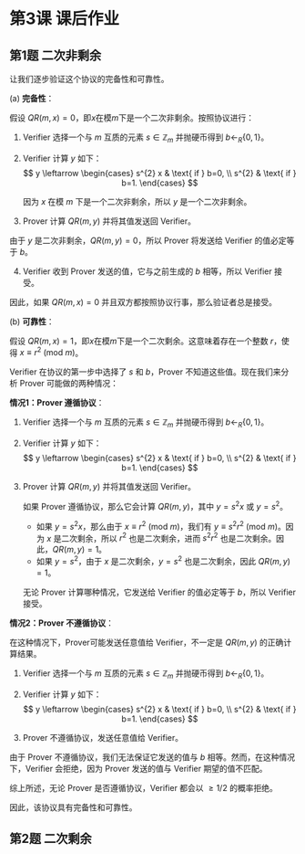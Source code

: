 # 第3课 课后作业

## 第1题 二次非剩余

让我们逐步验证这个协议的完备性和可靠性。

(a) **完备性**：

假设 $QR(m, x)=0$，即$x$在模$m$下是一个二次非剩余。按照协议进行：

1. Verifier 选择一个与 $m$ 互质的元素 $s \in \mathbb{Z}_{m}$ 并抛硬币得到 $b \gets_R \{0,1\}$。
2. Verifier 计算 $y$ 如下：
   $$
   y \leftarrow \begin{cases}
   s^{2} x & \text{ if } b=0, \\
   s^{2} & \text{ if } b=1.
   \end{cases}
   $$

   因为 $x$ 在模 $m$ 下是一个二次非剩余，所以 $y$ 是一个二次非剩余。

3. Prover 计算 $QR(m, y)$ 并将其值发送回 Verifier。

由于 $y$ 是二次非剩余，$QR(m, y)=0$，所以 Prover 将发送给 Verifier 的值必定等于 $b$。

4. Verifier 收到 Prover 发送的值，它与之前生成的 $b$ 相等，所以 Verifier 接受。

因此，如果 $QR(m, x)=0$ 并且双方都按照协议行事，那么验证者总是接受。

(b) **可靠性**：

假设 $QR(m, x)=1$，即$x$在模$m$下是一个二次剩余。这意味着存在一个整数 $r$，使得 $x \equiv r^2 \ (\text{mod} \ m)$。

Verifier 在协议的第一步中选择了 $s$ 和 $b$，Prover 不知道这些值。现在我们来分析 Prover 可能做的两种情况：

**情况1：Prover 遵循协议**：

1. Verifier 选择一个与 $m$ 互质的元素 $s \in \mathbb{Z}_{m}$ 并抛硬币得到 $b \gets_R \{0,1\}$。
2. Verifier 计算 $y$ 如下：
   $$
   y \leftarrow \begin{cases}
   s^{2} x & \text{ if } b=0, \\
   s^{2} & \text{ if } b=1.
   \end{cases}
   $$

3. Prover 计算 $QR(m, y)$ 并将其值发送回 Verifier。

   如果 Prover 遵循协议，那么它会计算 $QR(m, y)$，其中 $y=s^2x$ 或 $y=s^2$。

   - 如果 $y=s^2x$，那么由于 $x \equiv r^2 \ (\text{mod} \ m)$，我们有 $y \equiv s^2 r^2 \ (\text{mod} \ m)$。因为 $x$ 是二次剩余，所以 $r^2$ 也是二次剩余，进而 $s^2 r^2$ 也是二次剩余。因此，$QR(m, y)=1$。
   - 如果 $y=s^2$，由于 $x$ 是二次剩余，$y=s^2$ 也是二次剩余，因此 $QR(m, y)=1$。

   无论 Prover 计算哪种情况，它发送给 Verifier 的值必定等于 $b$，所以 Verifier 接受。

**情况2：Prover 不遵循协议**：

在这种情况下，Prover可能发送任意值给 Verifier，不一定是 $QR(m, y)$ 的正确计算结果。

1. Verifier 选择一个与 $m$ 互质的元素 $s \in \mathbb{Z}_{m}$ 并抛硬币得到 $b \gets_R \{0,1\}$。
2. Verifier 计算 $y$ 如下：
   $$
   y \leftarrow \begin{cases}
   s^{2} x & \text{ if } b=0, \\
   s^{2} & \text{ if } b=1.
   \end{cases}
   $$

3. Prover 不遵循协议，发送任意值给 Verifier。

由于 Prover 不遵循协议，我们无法保证它发送的值与 $b$ 相等。然而，在这种情况下，Verifier 会拒绝，因为 Prover 发送的值与 Verifier 期望的值不匹配。

综上所述，无论 Prover 是否遵循协议，Verifier 都会以 $\geq 1/2$ 的概率拒绝。

因此，该协议具有完备性和可靠性。


## 第2题 二次剩余
